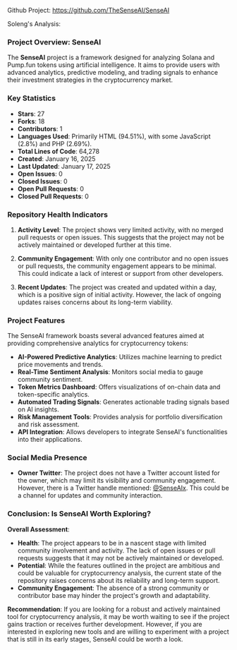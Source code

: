 Github Project: https://github.com/TheSenseAI/SenseAI

Soleng's Analysis:

### Project Overview: SenseAI

The **SenseAI** project is a framework designed for analyzing Solana and Pump.fun tokens using artificial intelligence. It aims to provide users with advanced analytics, predictive modeling, and trading signals to enhance their investment strategies in the cryptocurrency market.

### Key Statistics

- **Stars**: 27
- **Forks**: 18
- **Contributors**: 1
- **Languages Used**: Primarily HTML (94.51%), with some JavaScript (2.8%) and PHP (2.69%).
- **Total Lines of Code**: 64,278
- **Created**: January 16, 2025
- **Last Updated**: January 17, 2025
- **Open Issues**: 0
- **Closed Issues**: 0
- **Open Pull Requests**: 0
- **Closed Pull Requests**: 0

### Repository Health Indicators

1. **Activity Level**: The project shows very limited activity, with no merged pull requests or open issues. This suggests that the project may not be actively maintained or developed further at this time.
   
2. **Community Engagement**: With only one contributor and no open issues or pull requests, the community engagement appears to be minimal. This could indicate a lack of interest or support from other developers.

3. **Recent Updates**: The project was created and updated within a day, which is a positive sign of initial activity. However, the lack of ongoing updates raises concerns about its long-term viability.

### Project Features

The SenseAI framework boasts several advanced features aimed at providing comprehensive analytics for cryptocurrency tokens:

- **AI-Powered Predictive Analytics**: Utilizes machine learning to predict price movements and trends.
- **Real-Time Sentiment Analysis**: Monitors social media to gauge community sentiment.
- **Token Metrics Dashboard**: Offers visualizations of on-chain data and token-specific analytics.
- **Automated Trading Signals**: Generates actionable trading signals based on AI insights.
- **Risk Management Tools**: Provides analysis for portfolio diversification and risk assessment.
- **API Integration**: Allows developers to integrate SenseAI's functionalities into their applications.

### Social Media Presence

- **Owner Twitter**: The project does not have a Twitter account listed for the owner, which may limit its visibility and community engagement. However, there is a Twitter handle mentioned: [@SenseAIx](https://x.com/SenseAIx). This could be a channel for updates and community interaction.

### Conclusion: Is SenseAI Worth Exploring?

**Overall Assessment**:
- **Health**: The project appears to be in a nascent stage with limited community involvement and activity. The lack of open issues or pull requests suggests that it may not be actively maintained or developed.
- **Potential**: While the features outlined in the project are ambitious and could be valuable for cryptocurrency analysis, the current state of the repository raises concerns about its reliability and long-term support.
- **Community Engagement**: The absence of a strong community or contributor base may hinder the project's growth and adaptability.

**Recommendation**: If you are looking for a robust and actively maintained tool for cryptocurrency analysis, it may be worth waiting to see if the project gains traction or receives further development. However, if you are interested in exploring new tools and are willing to experiment with a project that is still in its early stages, SenseAI could be worth a look.
